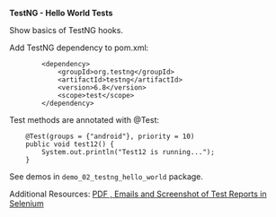**TestNG - Hello World Tests**

Show basics of TestNG hooks.

Add TestNG dependency to pom.xml:
```
        <dependency>
            <groupId>org.testng</groupId>
            <artifactId>testng</artifactId>
            <version>6.8</version>
            <scope>test</scope>
        </dependency>
```

Test methods are annotated with @Test:
```
    @Test(groups = {"android"}, priority = 10)
    public void test12() {
        System.out.println("Test12 is running...");
    }
```

See demos in `demo_02_testng_hello_world` package.

Additional Resources:
[PDF , Emails and Screenshot of Test Reports in Selenium](http://www.guru99.com/pdf-emails-and-screenshot-of-test-reports-in-selenium.html)
